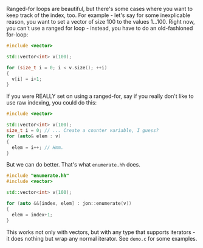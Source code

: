 Ranged-for loops are beautiful, but there's some cases where you want to keep track of the index, too. For example - let's say for some inexplicable reason, you want to set a vector of size 100 to the values 1...100. Right now, you can't use a ranged for loop - instead, you have to do an old-fashioned for-loop:

```cpp
#include <vector>

std::vector<int> v(100);

for (size_t i = 0; i < v.size(); ++i)
{
  v[i] = i+1;
}
```
If you were REALLY set on using a ranged-for, say if you really don't like to use raw indexing, you could do this:
```cpp
#include <vector>

std::vector<int> v(100);
size_t i = 0; // ... Create a counter variable, I guess?
for (auto& elem : v)
{
  elem = i++; // Hmm.
}

```
But we can do better. That's what `enumerate.hh` does.

```cpp
#include "enumerate.hh"
#include <vector>

std::vector<int> v(100);

for (auto &&[index, elem] : jon::enumerate(v)) 
{
  elem = index+1;
}

```
This works not only with vectors, but with any type that supports iterators - it does nothing but wrap any normal iterator. See `demo.c` for some examples.
